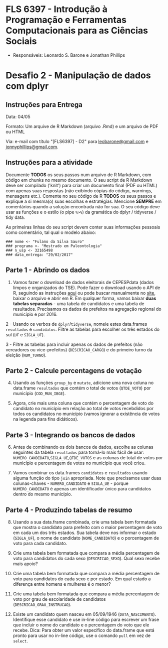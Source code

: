 #  FLS 6397 - Introdução à Programação e Ferramentas Computacionais para as Ciências Sociais

- Responsáveis: Leonardo S. Barone e Jonathan Phillips

# Desafio 2 - Manipulação de dados com dplyr

## Instruções para Entrega

Data: 04/05

Formato: Um arquive de R Markdown (arquivo .Rmd) e um arquivo de PDF ou HTML

Via: e-mail com título "[FLS6397] - D2" para leobarone@gmail.com e jonnyphillips@gmail.com.

## Instruções para a atividade

Documente __TODOS__ os seus passos num arquivo de R Markdown, com código em chunks no mesmo documento. O seu script de R Markdown deve ser compilado ('knit') para criar um documento final (PDF ou HTML) com apenas suas respostas (não exibindo cópias do código, warnings, mensagens etc.). Comente no seu código de R __TODOS__ os seus passos e explique a si mesma(o) suas escolhas e estratégias. Mencione __SEMPRE__ em comentários quando a solução encontrada não for sua. O seu código deve usar as funções e o estilo (o pipe `%>%`) da gramática do dplyr / tidyverse / tidy data.

As primeiras linhas do seu script devem conter suas informações pessoais como comentário, tal qual o modelo abaixo:

```{r}
### nome <- "Fulano da Silva Sauro"
### programa <- "Mestrado em Paleontologia"
### n_usp <- 32165498
### data_entrega: "29/02/2017"
```

## Parte 1 - Abrindo os dados

1. Vamos fazer o download de dados eleitorais de CEPESPdata (dados limpos e organizados do TSE). Pode fazer o download usando o API de R, seguindo as instruções [aqui](https://github.com/Cepesp-Fgv/cepesp-r) ou pode buscar manualmente no [site](http://cepesp.io), baixar o arquivo e abrir em R. Em qualquer forma, vamos baixar **duas tabelas separadas** - uma tabela de candidatos e uma tabela de resultados. Precisamos os dados de prefeitos na agregação regional do município e por 2016. 

2 - Usando os verbos de `dplyr`/`tidyverse`, nomeie estes data.frames `resultados` e `candidatos`. Filtre as tabelas para escolher os três estados do sul (`UF` e `SIGLA_UF`).

3 - Filtre as tabelas para incluir apenas os dados de prefeitos (não vereadores ou vice-prefeitos) (`DESCRICAO_CARGO`) e do primeiro turno da eleição (`NUM_TURNO`). 

## Parte 2 - Calcule percentagens de votação

4. Usando as funções `group_by` e `mutate`, adicione uma nova coluna no data.frame `resultados` que contém o total de votos (`QTDE_VOTO`) por município (`COD_MUN_IBGE`).

5. Agora, crie mais uma coluna que contém o percentagem de voto do candidato no município em relação ao total de votos recebdidos por todos os candidatos no município (vamos ignorar a existência de votos na legenda para fins didáticos).

## Parte 3 - Integrando os bancos de dados

6. Antes de combinando os dois bancos de dados, escolhe as colunas seguintes da tabela `resultados` para torná-lo mais fácil de usar: `NUMERO_CANDIDATO`,`SIGLA_UE`,`QTDE_VOTOS` e as colunas de total de votos por município e percentagem de votos no município que você criou.

7. Vamos combinar os data.frames `candidatos` e `resultados` usando alguma função do tipo `join` apropriada. Note que precisamos usar duas colunas-chaves - `NUMERO_CANDIDATO` e `SIGLA_UE` - porque `NUMERO_CANDIDATO` é apenas um identificador único para candidatos dentro do mesmo município. 

## Parte 4 - Produzindo tabelas de resumo

8. Usando a sua data.frame combinada, crie uma tabela bem formatada que mostra o candidato para prefeito com o maior percentagem de voto em cada um dos três estados. Sua tabela deve nos informar o estado (`SIGLA_UF`), o nome de candidato (`NOME_CANDIDATO`) e o porcentagem de voto para cada candidato.

9. Crie uma tabela bem formatada que compara a média percentagem de voto para candidatos do cada sexo (`DESCRICAO_SEXO`). Qual sexo recebe mais apoio?

10. Crie uma tabela bem formatada que compara a média percentagem de voto para candidatos do cada sexo e por estado. Em qual estado a diferença entre homens e mulheres é o menor?

11. Crie uma tabela bem formatada que compara a média percentagem de voto por grau de escolaridade de candidatos (`DESCRICAO_GRAU_INSTRUCAO`).

12. Existe um candidato quem nasceu em 05/09/1946 (`DATA_NASCIMENTO`). Identifique esse candidato e use in-line código para escrever um frase que incluir o nome do candidato e o percentagem do voto que ele recebe. Dica: Para obter um valor específico do data.frame que está pronto para usar no in-line código, use o comando `pull` em vez de `select`.
